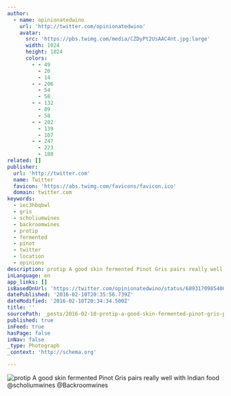 ```yaml
---
author:
  - name: opinionatedwino
    url: 'http://twitter.com/opinionatedwino'
    avatar:
      src: 'https://pbs.twimg.com/media/CZDyPt2UsAAC4nt.jpg:large'
      width: 1024
      height: 1024
      colors:
        - - 49
          - 20
          - 14
        - - 206
          - 54
          - 58
        - - 132
          - 89
          - 58
        - - 202
          - 139
          - 107
        - - 247
          - 223
          - 180
related: []
publisher:
  url: 'http://twitter.com'
  name: Twitter
  favicon: 'https://abs.twimg.com/favicons/favicon.ico'
  domain: twitter.com
keywords:
  - iec3hbqbwl
  - gris
  - scholiumwines
  - backroomwines
  - protip
  - fermented
  - pinot
  - twitter
  - location
  - opinions
description: protip A good skin fermented Pinot Gris pairs really well with Indian food @scholiumwines @Backroomwines
inLanguage: en
app_links: []
isBasedOnUrl: 'https://twitter.com/opinionatedwino/status/689317098540040192'
datePublished: '2016-02-10T20:35:56.739Z'
dateModified: '2016-02-10T20:34:34.500Z'
title: ''
sourcePath: _posts/2016-02-10-protip-a-good-skin-fermented-pinot-gris-pairs-really-well-wi.md
published: true
inFeed: true
hasPage: false
inNav: false
_type: Photograph
_context: 'http://schema.org'

---
```

![protip A good skin fermented Pinot Gris pairs really well with Indian food &commat;scholiumwines &commat;Backroomwines](https://pbs.twimg.com/media/CZDyPt2UsAAC4nt.jpg:large)
